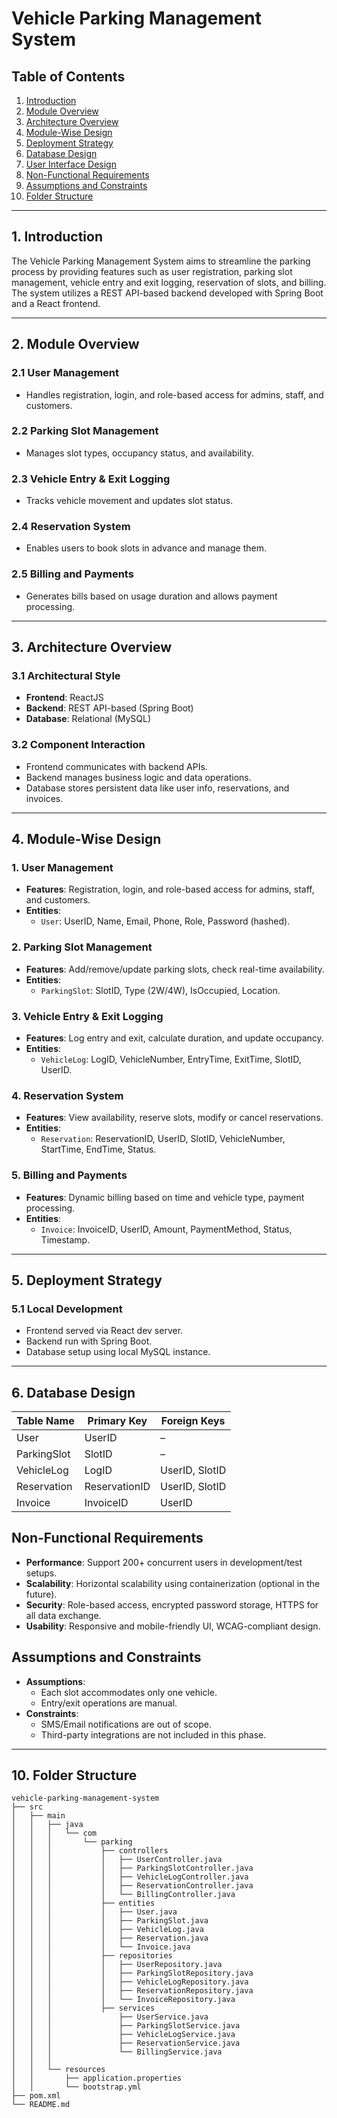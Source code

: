 # Vehicle Parking Management System
 
## Table of Contents
1. [Introduction](#introduction)  
2. [Module Overview](#module-overview)  
3. [Architecture Overview](#architecture-overview)  
4. [Module-Wise Design](#module-wise-design)  
5. [Deployment Strategy](#deployment-strategy)  
6. [Database Design](#database-design)  
7. [User Interface Design](#user-interface-design)  
8. [Non-Functional Requirements](#non-functional-requirements)  
9. [Assumptions and Constraints](#assumptions-and-constraints)  
10. [Folder Structure](#folder-structure)  
 
---
 
## 1. Introduction
The Vehicle Parking Management System aims to streamline the parking process by providing features such as user registration, parking slot management, vehicle entry and exit logging, reservation of slots, and billing. The system utilizes a REST API-based backend developed with Spring Boot and a React frontend.  
 
---
 
## 2. Module Overview
### 2.1 User Management
- Handles registration, login, and role-based access for admins, staff, and customers.
 
### 2.2 Parking Slot Management
- Manages slot types, occupancy status, and availability.
 
### 2.3 Vehicle Entry & Exit Logging
- Tracks vehicle movement and updates slot status.
 
### 2.4 Reservation System
- Enables users to book slots in advance and manage them.
 
### 2.5 Billing and Payments
- Generates bills based on usage duration and allows payment processing.
 
---
 
## 3. Architecture Overview
### 3.1 Architectural Style
- **Frontend**: ReactJS  
- **Backend**: REST API-based (Spring Boot)  
- **Database**: Relational (MySQL)  
 
### 3.2 Component Interaction
- Frontend communicates with backend APIs.  
- Backend manages business logic and data operations.  
- Database stores persistent data like user info, reservations, and invoices.  
 
---
 
## 4. Module-Wise Design
 
### 1. User Management
- **Features**: Registration, login, and role-based access for admins, staff, and customers.
- **Entities**:
    - `User`: UserID, Name, Email, Phone, Role, Password (hashed).
 
### 2. Parking Slot Management
- **Features**: Add/remove/update parking slots, check real-time availability.
- **Entities**:
    - `ParkingSlot`: SlotID, Type (2W/4W), IsOccupied, Location.
 
### 3. Vehicle Entry & Exit Logging
- **Features**: Log entry and exit, calculate duration, and update occupancy.
- **Entities**:
    - `VehicleLog`: LogID, VehicleNumber, EntryTime, ExitTime, SlotID, UserID.
 
### 4. Reservation System
- **Features**: View availability, reserve slots, modify or cancel reservations.
- **Entities**:
    - `Reservation`: ReservationID, UserID, SlotID, VehicleNumber, StartTime, EndTime, Status.
 
### 5. Billing and Payments
- **Features**: Dynamic billing based on time and vehicle type, payment processing.
- **Entities**:
    - `Invoice`: InvoiceID, UserID, Amount, PaymentMethod, Status, Timestamp.
---
 
## 5. Deployment Strategy
### 5.1 Local Development
- Frontend served via React dev server.  
- Backend run with Spring Boot.  
- Database setup using local MySQL instance.  
 
---
 
## 6. Database Design
| Table Name   | Primary Key   | Foreign Keys         |  
|--------------|---------------|----------------------|  
| User         | UserID        | –                    |  
| ParkingSlot  | SlotID        | –                    |  
| VehicleLog   | LogID         | UserID, SlotID       |  
| Reservation  | ReservationID | UserID, SlotID       |  
| Invoice      | InvoiceID     | UserID               |  
 
## Non-Functional Requirements
- **Performance**: Support 200+ concurrent users in development/test setups.
- **Scalability**: Horizontal scalability using containerization (optional in the future).
- **Security**: Role-based access, encrypted password storage, HTTPS for all data exchange.
- **Usability**: Responsive and mobile-friendly UI, WCAG-compliant design.
 
## Assumptions and Constraints
- **Assumptions**:
    - Each slot accommodates only one vehicle.
    - Entry/exit operations are manual.
- **Constraints**:
    - SMS/Email notifications are out of scope.
    - Third-party integrations are not included in this phase.
 
---
 
## 10. Folder Structure
```
vehicle-parking-management-system
├── src
│   ├── main
│   │   ├── java
│   │   │   └── com
│   │   │       └── parking
│   │   │           ├── controllers
│   │   │           │   ├── UserController.java
│   │   │           │   ├── ParkingSlotController.java
│   │   │           │   ├── VehicleLogController.java
│   │   │           │   ├── ReservationController.java
│   │   │           │   └── BillingController.java
│   │   │           ├── entities
│   │   │           │   ├── User.java
│   │   │           │   ├── ParkingSlot.java
│   │   │           │   ├── VehicleLog.java
│   │   │           │   ├── Reservation.java
│   │   │           │   └── Invoice.java
│   │   │           ├── repositories
│   │   │           │   ├── UserRepository.java
│   │   │           │   ├── ParkingSlotRepository.java
│   │   │           │   ├── VehicleLogRepository.java
│   │   │           │   ├── ReservationRepository.java
│   │   │           │   └── InvoiceRepository.java
│   │   │           ├── services
│   │   │               ├── UserService.java
│   │   │               ├── ParkingSlotService.java
│   │   │               ├── VehicleLogService.java
│   │   │               ├── ReservationService.java
│   │   │               └── BillingService.java
│   │   │ 
│   │   └── resources
│   │       ├── application.properties
│   │       └── bootstrap.yml
├── pom.xml
└── README.md

